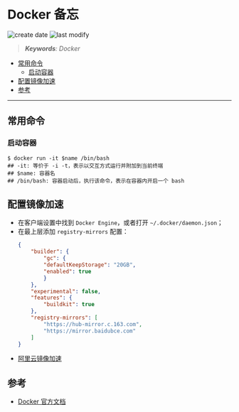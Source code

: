 Docker 备忘
===
<!--START_SECTION:badge-->

![create date](https://img.shields.io/static/v1?label=create%20date&message=2022-08-xx&label_color=gray&color=lightsteelblue&style=flat-square)
![last modify](https://img.shields.io/static/v1?label=last%20modify&message=2025-08-29%2003%3A21%3A55&label_color=gray&color=thistle&style=flat-square)

<!--END_SECTION:badge-->
<!--info
top: false
draft: false
hidden: false
tag: [tool]
-->

> ***Keywords**: Docker*

<!--START_SECTION:paper_title-->
<!--END_SECTION:paper_title-->

<!--START_SECTION:toc-->
- [常用命令](#常用命令)
    - [启动容器](#启动容器)
- [配置镜像加速](#配置镜像加速)
- [参考](#参考)
<!--END_SECTION:toc-->

---

## 常用命令

### 启动容器
```shell
$ docker run -it $name /bin/bash
## -it: 等价于 -i -t，表示以交互方式运行并附加到当前终端
## $name: 容器名
## /bin/bash: 容器启动后，执行该命令，表示在容器内开启一个 bash
```


## 配置镜像加速
- 在客户端设置中找到 `Docker Engine`，或者打开 `~/.docker/daemon.json`；
- 在最上层添加 `registry-mirrors` 配置：
    ```json
    {
        "builder": {
            "gc": {
            "defaultKeepStorage": "20GB",
            "enabled": true
            }
        },
        "experimental": false,
        "features": {
            "buildkit": true
        },
        "registry-mirrors": [
            "https://hub-mirror.c.163.com",
            "https://mirror.baidubce.com"
        ]
    }
    ```
- [阿里云镜像加速](https://cr.console.aliyun.com/cn-hangzhou/instances/mirrors)


## 参考
- [Docker 官方文档](https://docs.docker.com/)